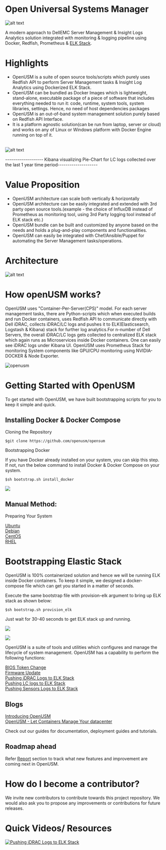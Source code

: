 # Open Universal Systems Manager

![alt text](https://github.com/openusm/openusm/blob/master/images/openusm_logo.png)

A modern approach to DellEMC Server Management & Insight Logs Analytics solution integrated with monitoring & logging pipeline using Docker,  Redfish, Prometheus & [ELK Stack](https://github.com/openusm/openusm/tree/master/logging).

# Highlights

- OpenUSM is a suite of open source tools/scripts which purely uses Redfish API to perform Server Management tasks & Insight Log Analytics using Dockerized ELK Stack.
- OpenUSM can be bundled as Docker Images which is lightweight, stand-alone, executable package of a piece of software that includes everything needed to run it: code, runtime, system tools, system libraries, settings. Hence, no need of host dependencies packages
- OpenUSM is an out-of-band system management solution purely based on Redfish API Interface.
- It is a platform agnostic solution(can be run from laptop, server or cloud) and works on any of Linux or Windows platform with Docker Engine running on top of it.
<br></br>

![alt text](https://github.com/openusm/openusm/blob/master/images/kibana_openusm.png)
<p>    ------------------- Kibana visualizing Pie-Chart for LC logs collected over the last 1 year time period--------------------</p>

# Value Proposition

- OpenUSM architecture can scale both vertically & horizontally
- OpenUSM architecture can be easily integrated and extended with 3rd party open source tools.(example - the choice of InfluxDB instead of Prometheus as monitoring tool, using 3rd Party logging tool instead of ELK stack etc.)
- OpenUSM bundle can be built and customized by anyone based on the needs and holds a plug-and-play components and functionalities.
- OpenUSM can easily be integrated with Chef/Ansible/Puppet for automating the Server Management tasks/operations.

# Architecture

![alt text](https://github.com/openusm/openusm/blob/master/images/openusm_technology_overview.png)

# How openUSM works?

OpenUSM uses "Container-Per-Server(CPS)" model. For each server management tasks, there are Python-scripts which when executed builds and run Docker containers, uses Redfish API to communicate directly with Dell iDRAC, collects iDRAC/LC logs and pushes it to ELK(Elasticsearch, Logstash & Kibana) stack for further log analytics.For n-number of Dell Servers, the overall iDRAC/LC logs gets collected to centralized ELK stack which again runs as Microservices inside Docker containers. One can easily see iDRAC logs under Kibana UI. OpenUSM uses Prometheus Stack for monitoring System components like GPU/CPU monitoring using NVIDIA-DOCKER & Node Exporter. 



![openusm](https://github.com/openusm/openusm/blob/master/images/openusm_workflow.png)


# Getting Started with OpenUSM

To get started with OpenUSM, we have built bootstrapping scripts for you to keep it simple and quick. 

## Installing Docker & Docker Compose


Cloning the Repository

``` 
$git clone https://github.com/openusm/opensum
```

Bootstrapping Docker

If you have Docker already installed on your system, you can skip this step. If not, run the below command to install Docker & Docker Compose on your system.

 ```
 $sh bootstrap.sh install_docker
```

<a href="https://asciinema.org/a/D7Sy9ouLPWc3aWa5RVPKuMOaK" target="_blank"><img src="https://asciinema.org/a/D7Sy9ouLPWc3aWa5RVPKuMOaK.png" /></a>

## Manual Method:

Preparing Your System

[Ubuntu](docs/os/ubuntu-installation.md) <br>
[Debian](docs/os/debian-installation.md) <br>
[CentOS](docs/os/centos-installation.md) <br>
[RHEL](docs/os/rhel-installation.md) <br>

# Bootstrapping Elastic Stack

OpenUSM is 100% containerized solution and hence we will be running ELK inside Docker containers. To keep it simple, we designed a docker-compose file which can get you started in a matter of seconds. 

Execute the same bootstrap file with provision-elk argument to bring up ELK stack as shown below:

 ```
 $sh bootstrap.sh provision_elk
```

Just wait for 30-40 seconds to get ELK stack up and running.

<a href="https://asciinema.org/a/cBXn0IBsmf97zoHZLI3Qtgl7B" target="_blank"><img src="https://asciinema.org/a/cBXn0IBsmf97zoHZLI3Qtgl7B.png" /></a>

<a href="https://asciinema.org/a/AJzkQ1po7uozrM1ER7IZbY8ct" target="_blank"><img src="https://asciinema.org/a/AJzkQ1po7uozrM1ER7IZbY8ct.png" /></a>


OpenUSM is a suite of tools and utilities which configures and manage the lifecycle of system management. OpenUSM has a capability to perform the following functions:

[BIOS Token Change](docs/bios-token.md) <br>
[Firmware Update](docs/firmware.md)<br>
[Pushing iDRAC Logs to ELK Stack](docs/idrac2elk.md)<br>
[Pushing LC logs to ELK Stack]()<br>
[Pushing Sensors Logs to ELK Stack]()<br>


## Blogs

[Introducing OpenUSM](http://en.community.dell.com/techcenter/systems-management/w/wiki/12502.introducing-openusm-simplifying-server-management-insight-log-analytics-using-docker-containers)<br>
[OpenUSM - Let Containers Manage Your datacenter](http://collabnix.com/introducing-openusm-simplifying-server-management-insight-log-analytics-using-docker-containers/)<br>

Check out our guides for documentation, deployment guides and tutorials.

## Roadmap ahead

Refer [Report](https://github.com/openusm/openusm/tree/master/reports) section to track what new features and improvement are coming next in OpenUSM.

# How do I become a contributor?

We invite new contributors to contribute towards this project repository. We would also ask you to propose any improvements or contributions for future releases.

# Quick Videos/ Resources

[![Pushing iDRAC Logs to ELK Stack](https://github.com/openusm/openusm/blob/master/images/idrac_elk_logs.png)](https://www.youtube.com/watch?v=jbg4gcp0M8M)
